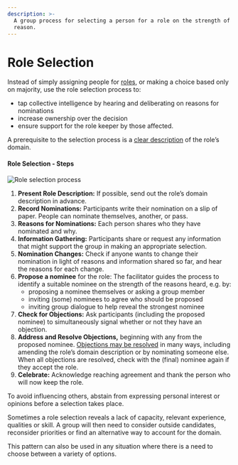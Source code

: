 ```yaml
---
description: >-
  A group process for selecting a person for a role on the strength of the
  reason.
---
```


# Role Selection

Instead of simply assigning people for [roles](https://patterns.sociocracy30.org/role.html), or making a choice based only on majority, use the role selection process to:

* tap collective intelligence by hearing and deliberating on reasons for nominations
* increase ownership over the decision
* ensure support for the role keeper by those affected.

A prerequisite to the selection process is a [clear description](https://patterns.sociocracy30.org/clarify-domains.html) of the role’s domain.

#### Role Selection - Steps <a href="#role-selection---steps" id="role-selection---steps"></a>

![Role selection process](https://patterns.sociocracy30.org/img/agreements/selection.png)

1. **Present Role Description:** If possible, send out the role’s domain description in advance.
2. **Record Nominations:** Participants write their nomination on a slip of paper. People can nominate themselves, another, or pass.
3. **Reasons for Nominations:** Each person shares who they have nominated and why.
4. **Information Gathering:** Participants share or request any information that might support the group in making an appropriate selection.
5. **Nomination Changes:** Check if anyone wants to change their nomination in light of reasons and information shared so far, and hear the reasons for each change.
6. **Propose a nominee** for the role: The facilitator guides the process to identify a suitable nominee on the strength of the reasons heard, e.g. by:
   * proposing a nominee themselves or asking a group member
   * inviting (some) nominees to agree who should be proposed
   * inviting group dialogue to help reveal the strongest nominee
7. **Check for Objections:** Ask participants (including the proposed nominee) to simultaneously signal whether or not they have an objection.
8. **Address and Resolve Objections,** beginning with any from the proposed nominee. [Objections may be resolved](https://patterns.sociocracy30.org/resolve-objections.html) in many ways, including amending the role’s domain description or by nominating someone else. When all objections are resolved, check with the (final) nominee again if they accept the role.
9. **Celebrate:** Acknowledge reaching agreement and thank the person who will now keep the role.

To avoid influencing others, abstain from expressing personal interest or opinions before a selection takes place.

Sometimes a role selection reveals a lack of capacity, relevant experience, qualities or skill. A group will then need to consider outside candidates, reconsider priorities or find an alternative way to account for the domain.

This pattern can also be used in any situation where there is a need to choose between a variety of options.
